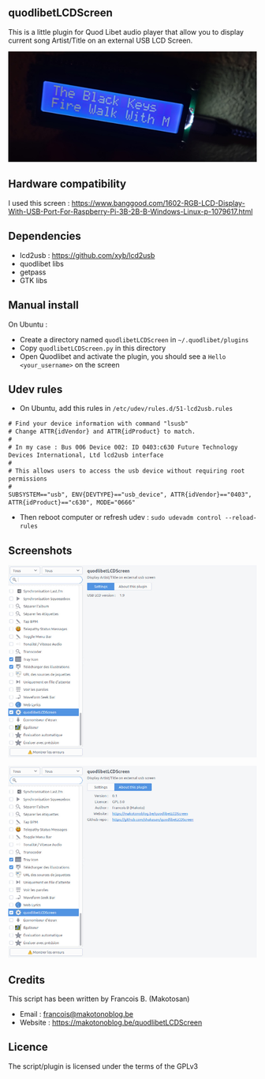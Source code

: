 quodlibetLCDScreen
------------------

This is a little plugin for Quod Libet audio player that allow you to display current song Artist/Title on an external USB LCD Screen.

![screen1](lcd.jpg)

Hardware compatibility
----------------------

I used this screen :  https://www.banggood.com/1602-RGB-LCD-Display-With-USB-Port-For-Raspberry-Pi-3B-2B-B-Windows-Linux-p-1079617.html

Dependencies
------------

- lcd2usb : https://github.com/xyb/lcd2usb
- quodlibet libs
- getpass
- GTK libs

Manual install
--------------

On Ubuntu :

- Create a directory named `quodlibetLCDScreen` in `~/.quodlibet/plugins`
- Copy `quodlibetLCDScreen.py` in this directory
- Open Quodlibet and activate the plugin, you should see a `Hello <your_username>` on the screen

Udev rules
----------

- On Ubuntu, add this rules in `/etc/udev/rules.d/51-lcd2usb.rules`

```shell scriptll
# Find your device information with command "lsusb"
# Change ATTR{idVendor} and ATTR{idProduct} to match.
#
# In my case : Bus 006 Device 002: ID 0403:c630 Future Technology Devices International, Ltd lcd2usb interface
#
# This allows users to access the usb device without requiring root permissions
#
SUBSYSTEM=="usb", ENV{DEVTYPE}=="usb_device", ATTR{idVendor}=="0403", ATTR{idProduct}=="c630", MODE="0666"
```

- Then reboot computer or refresh udev : `sudo udevadm control --reload-rules`

Screenshots
-----------

![screen1](screen_1.jpeg)

![screen1](screen_2.jpeg)

Credits
-------

This script has been written by Francois B. (Makotosan)

* Email : francois@makotonoblog.be
* Website : https://makotonoblog.be/quodlibetLCDScreen

Licence
-------

The script/plugin is licensed under the terms of the GPLv3
